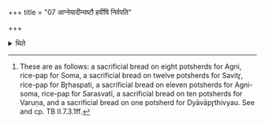 +++
title = "07 आग्नेयादीन्यष्टौ हवींषि निर्वपति"

+++

<details><summary>थिते</summary>

7. The Adhvaryu performs the eight offerings beginning with the one to Agni.[^1]  

[^1]: These are as follows: a sacrificial bread on eight potsherds for Agni, rice-pap for Soma, a sacrificial bread on twelve potsherds for Savitr̥, rice-pap for Br̥haspati, a sacrificial bread on eleven potsherds for Agni-soma, rice-pap for Sarasvatī, a sacrificial bread on ten potsherds for Varuṇa, and a sacrificial bread on one potsherd for Dyāvāpr̥thivyau. See and cp. TB II.7.3.1ff.  
</details>
